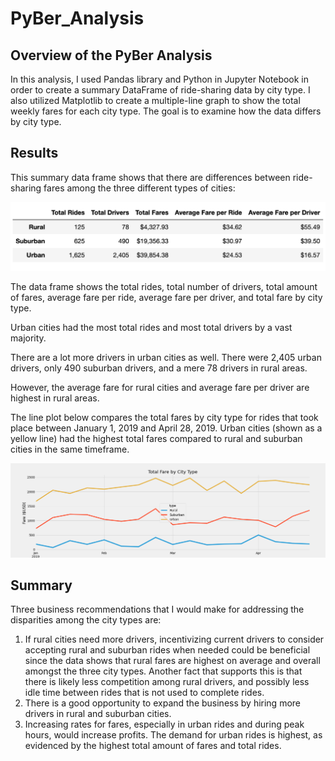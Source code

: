 # PyBer_Analysis

## Overview of the PyBer Analysis

In this analysis, I used Pandas library and Python in Jupyter Notebook in order to create a summary DataFrame of ride-sharing data by city type. I also utilized Matplotlib to create a multiple-line graph to show the total weekly fares for each city type. The goal is to examine how the data differs by city type.

## Results

This summary data frame shows that there are differences between ride-sharing fares among the three different types of cities: 

![PyBer_summary_df](https://github.com/stephperillo/PyBer_Analysis/blob/main/analysis/PyBer_summary_df.png)

The data frame shows the total rides, total number of drivers, total amount of fares, average fare per ride, average fare per driver, and total fare by city type. 

Urban cities had the most total rides and most total drivers by a vast majority.

There are a lot more drivers in urban cities as well. There were 2,405 urban drivers, only 490 suburban drivers, and a mere 78 drivers in rural areas.

However, the average fare for rural cities and average fare per driver are highest in rural areas.

The line plot below compares the total fares by city type for rides that took place between January 1, 2019 and April 28, 2019.
Urban cities (shown as a yellow line) had the highest total fares compared to rural and suburban cities in the same timeframe. 

![PyBer_fare_summary line plot](https://github.com/stephperillo/PyBer_Analysis/blob/main/analysis/PyBer_fare_summary.png)

## Summary 

Three business recommendations that I would make for addressing the disparities among the city types are:
1. If rural cities need more drivers, incentivizing current drivers to consider accepting rural and suburban rides when needed could be beneficial since the data shows that rural fares are highest on average and overall amongst the three city types. Another fact that supports this is that there is likely less competition among rural drivers, and possibly less idle time between rides that is not used to complete rides.
2. There is a good opportunity to expand the business by hiring more drivers in rural and suburban cities.
3. Increasing rates for fares, especially in urban rides and during peak hours, would increase profits. The demand for urban rides is highest, as evidenced by the highest total amount of fares and total rides. 
